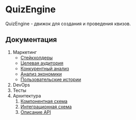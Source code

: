 # QuizEngine

QuizEngine - движок для создания и проведения квизов.

[//]: # (## Визуальная схема фронтенда)

## Документация

1. Маркетинг
   * [Стейкхолдеры](./docs/01-marketing/01-stakeholders.md)
   * [Целевая аудитория](./docs/01-marketing/02-target-audience.md)
   * [Конкурентный анализ](./docs/01-marketing/03-competitors.md)
   * [Анализ экономики](./docs/01-marketing/04-economy.md)
   * [Пользовательские истории](./docs/01-marketing/05-user-stories.md)
2. DevOps
3. Тесты
4. Архитектура
   1. [Компонентная схема](./docs/04-architecture/architecture.md)
   2. [Интеграционная схема](./docs/04-architecture/integration.md)
   3. [Описание API](./docs/04-architecture/api.md)
